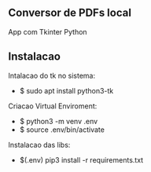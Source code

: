 ## Conversor de PDFs local

App com Tkinter Python

## Instalacao
Intalacao do tk no sistema:
- $ sudo apt install python3-tk

Criacao Virtual Enviroment:
- $ python3 -m venv .env
- $ source .env/bin/activate

Instalacao das libs:
- $(.env) pip3 install -r requirements.txt

